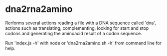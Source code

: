 # dna2rna2amino
Rerforms several actions reading a file with a DNA sequence called 'dna', actions such as translating, complementing, looking for start and stop codons and generating the aminoacid result of a codon sequence.

Run 'index.js -h' with node or 'dna2rna2amino.sh -h' from command line for help.
